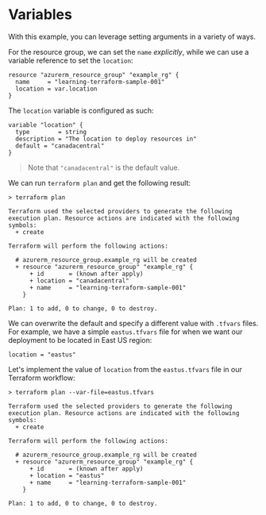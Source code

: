 # Variables

With this example, you can leverage setting arguments in a variety of ways.

For the resource group, we can set the `name` _explicitly_, while we can use a variable reference to set the `location`:

```
resource "azurerm_resource_group" "example_rg" {
  name     = "learning-terraform-sample-001"
  location = var.location
}
```

The `location` variable is configured as such:
```
variable "location" {
  type        = string
  description = "The location to deploy resources in"
  default = "canadacentral"
}
```
> Note that `"canadacentral"` is the default value.

We can run `terraform plan` and get the following result:
```
> terraform plan

Terraform used the selected providers to generate the following execution plan. Resource actions are indicated with the following symbols:
  + create

Terraform will perform the following actions:

  # azurerm_resource_group.example_rg will be created
  + resource "azurerm_resource_group" "example_rg" {
      + id       = (known after apply)
      + location = "canadacentral"
      + name     = "learning-terraform-sample-001"
    }

Plan: 1 to add, 0 to change, 0 to destroy.
```

We can overwrite the default and specify a different value with `.tfvars` files. For example, we have a simple `eastus.tfvars` file for when we want our deployment to be located in East US region:

```
location = "eastus"
```

Let's implement the value of `location` from the `eastus.tfvars` file in our Terraform workflow:

```
> terraform plan --var-file=eastus.tfvars

Terraform used the selected providers to generate the following execution plan. Resource actions are indicated with the following symbols:
  + create

Terraform will perform the following actions:

  # azurerm_resource_group.example_rg will be created
  + resource "azurerm_resource_group" "example_rg" {
      + id       = (known after apply)
      + location = "eastus"
      + name     = "learning-terraform-sample-001"
    }

Plan: 1 to add, 0 to change, 0 to destroy.
```